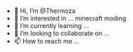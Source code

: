 - 👋 Hi, I’m @Thermoza
- 👀 I’m interested in ... minecraft moding
- 🌱 I’m currently learning ...
- 💞️ I’m looking to collaborate on ...
- 📫 How to reach me ...

<!---
Thermoza/Thermoza is a ✨ special ✨ repository because its `README.md` (this file) appears on your GitHub profile.
You can click the Preview link to take a look at your changes.
--->
